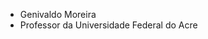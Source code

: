 - Genivaldo Moreira
- Professor da Universidade Federal do Acre

<!---
genivaldomoreira/genivaldomoreira is a ✨ special ✨ repository because its `README.md` (this file) appears on your GitHub profile.
You can click the Preview link to take a look at your changes.
--->
